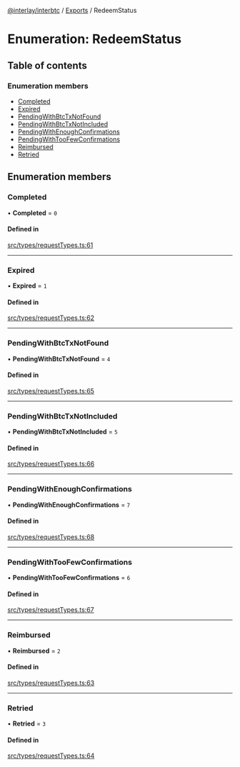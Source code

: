 [@interlay/interbtc](/README.md) / [Exports](/modules.md) / RedeemStatus

# Enumeration: RedeemStatus

## Table of contents

### Enumeration members

- [Completed](/enums/RedeemStatus.md#completed)
- [Expired](/enums/RedeemStatus.md#expired)
- [PendingWithBtcTxNotFound](/enums/RedeemStatus.md#pendingwithbtctxnotfound)
- [PendingWithBtcTxNotIncluded](/enums/RedeemStatus.md#pendingwithbtctxnotincluded)
- [PendingWithEnoughConfirmations](/enums/RedeemStatus.md#pendingwithenoughconfirmations)
- [PendingWithTooFewConfirmations](/enums/RedeemStatus.md#pendingwithtoofewconfirmations)
- [Reimbursed](/enums/RedeemStatus.md#reimbursed)
- [Retried](/enums/RedeemStatus.md#retried)

## Enumeration members

### Completed

• **Completed** = `0`

#### Defined in

[src/types/requestTypes.ts:61](https://github.com/interlay/interbtc-js/blob/f88be88/src/types/requestTypes.ts#L61)

___

### Expired

• **Expired** = `1`

#### Defined in

[src/types/requestTypes.ts:62](https://github.com/interlay/interbtc-js/blob/f88be88/src/types/requestTypes.ts#L62)

___

### PendingWithBtcTxNotFound

• **PendingWithBtcTxNotFound** = `4`

#### Defined in

[src/types/requestTypes.ts:65](https://github.com/interlay/interbtc-js/blob/f88be88/src/types/requestTypes.ts#L65)

___

### PendingWithBtcTxNotIncluded

• **PendingWithBtcTxNotIncluded** = `5`

#### Defined in

[src/types/requestTypes.ts:66](https://github.com/interlay/interbtc-js/blob/f88be88/src/types/requestTypes.ts#L66)

___

### PendingWithEnoughConfirmations

• **PendingWithEnoughConfirmations** = `7`

#### Defined in

[src/types/requestTypes.ts:68](https://github.com/interlay/interbtc-js/blob/f88be88/src/types/requestTypes.ts#L68)

___

### PendingWithTooFewConfirmations

• **PendingWithTooFewConfirmations** = `6`

#### Defined in

[src/types/requestTypes.ts:67](https://github.com/interlay/interbtc-js/blob/f88be88/src/types/requestTypes.ts#L67)

___

### Reimbursed

• **Reimbursed** = `2`

#### Defined in

[src/types/requestTypes.ts:63](https://github.com/interlay/interbtc-js/blob/f88be88/src/types/requestTypes.ts#L63)

___

### Retried

• **Retried** = `3`

#### Defined in

[src/types/requestTypes.ts:64](https://github.com/interlay/interbtc-js/blob/f88be88/src/types/requestTypes.ts#L64)
